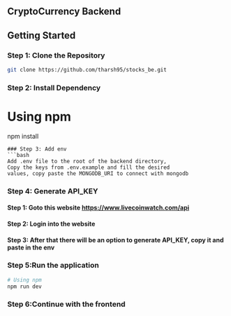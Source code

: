 ## CryptoCurrency Backend

## Getting Started

### Step 1: Clone the Repository

```bash
git clone https://github.com/tharsh95/stocks_be.git
```

### Step 2: Install Dependency
# Using npm
npm install
```
### Step 3: Add env
```bash
Add .env file to the root of the backend directory, 
Copy the keys from .env.example and fill the desired 
values, copy paste the MONGODB_URI to connect with mongodb
```
### Step 4: Generate API_KEY

#### Step 1: Goto this website https://www.livecoinwatch.com/api

#### Step 2: Login into the website
#### Step 3: After that there will be an option to generate API_KEY, copy it and paste in the env
### Step 5:Run the application
```bash
# Using npm
npm run dev
```

### Step 6:Continue with the frontend

